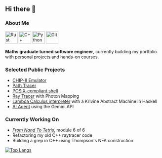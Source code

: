 ## Hi there 👋

### About Me
<p>
  <img src="https://cdn.jsdelivr.net/gh/devicons/devicon/icons/rust/rust-original.svg" alt="Rust" width="40" height="40"/>
  <img src="https://cdn.jsdelivr.net/gh/devicons/devicon/icons/cplusplus/cplusplus-original.svg" alt="C++" width="40" height="40"/>
  <img src="https://cdn.jsdelivr.net/gh/devicons/devicon/icons/python/python-original.svg" alt="Python" width="40" height="40"/>
  <img src="https://cdn.jsdelivr.net/gh/devicons/devicon/icons/git/git-original.svg" alt="Git" width="40" height="40"/>
</p>

**Maths graduate turned software engineer**, currently building my portfolio with personal projects and hands-on courses.

### Selected Public Projects

- [CHIP-8 Emulator](https://github.com/CarolineMillan/CHIP8_emulator)
- [Path Tracer](https://github.com/CarolineMillan/pathtracer_rs_bk2)
- [POSIX-compliant shell](https://github.com/CarolineMillan/codecrafters-shell-rust)
- [Ray Tracer](https://github.com/CarolineMillan/raytracer_cpp) with Photon Mapping
- [Lambda Calculus interpreter](https://github.com/CarolineMillan/lambda_calculus) with a Krivine Abstract Machine in Haskell
- [AI Agent](https://github.com/CarolineMillan/my_ai_agent) using the Gemini API

<!--
[![Readme Card](https://github-readme-stats.vercel.app/api/pin/?username=CarolineMillan&repo=CHIP8_emulator&layout=compact&theme=catppuccin_latte)](https://github.com/CarolineMillan/CHIP8_emulator)&nbsp;
[![Readme Card](https://github-readme-stats.vercel.app/api/pin/?username=CarolineMillan&repo=pathtracer_rs_bk2&layout=compact&theme=catppuccin_latte)](https://github.com/CarolineMillan/pathtracer_rs_bk2)&nbsp;
-->

<!--
### University Projects

These are all from my time at the University of Bath. Programming projects were done with the Department of Computer Science. 

- **Advanced Computer Graphics** coursework: Classic Ray Tracer with Photon Mapping in C++ <!-- (**76%**), one of few maths students to pass this module)
- **Functional Programming** coursework: Lambda Calculus interpreter with a Krivine Abstract Machine in Haskell <!-- (**80%**)
- Various MATLAB and R projects in my maths and stats modules
-->
### Currently Working On

- [_From Nand To Tetris_](https://www.coursera.org/learn/build-a-computer), module 6 of 6
- Refactoring my old C++ raytracer code
- Building a grep in C++ using Thompson's NFA construction

<!--
### Get in Touch!

icons for:
- email
- linkedin

-->
[![Top Langs](https://github-readme-stats.vercel.app/api/top-langs/?username=CarolineMillan&layout=compact&theme=catppuccin_latte)](https://github.com/CarolineMillan)

<!--
**CarolineMillan/CarolineMillan** is a ✨ _special_ ✨ repository because its `README.md` (this file) appears on your GitHub profile.

Here are some ideas to get you started:

- 🔭 I’m currently working on ...
- 🌱 I’m currently learning ...
- 👯 I’m looking to collaborate on ...
- 🤔 I’m looking for help with ...
- 💬 Ask me about ...
- 📫 How to reach me: ...
- 😄 Pronouns: ...
- ⚡ Fun fact: ...

-->
